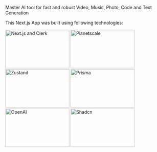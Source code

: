 Master AI tool for fast and robust Video, Music, Photo, Code and Text Generation

This Next.js App was built using following technologies:

<img src="https://miro.medium.com/v2/resize:fit:1080/1*Ko1qjsbpeNAKdTW5hJ1CSg.png" width="200" height="120" alt="Next.js and Clerk" /> <img src="https://mms.businesswire.com/media/20230522005194/en/1799013/23/PlanetScale.jpg" width="200" height="120" alt="Planetscale" /> <img src="https://tsh.io/wp-content/uploads/2023/02/zustand-logo.png" width="200" height="120" alt="Zustand" /> <img src="https://logowik.com/content/uploads/images/prisma2244.jpg" width="200" height="120" alt="Prisma" /> <img src="https://i0.wp.com/musically.com/wp-content/uploads/2023/05/openai-logo.jpeg?fit=866%2C650&ssl=1" width="200" height="120" alt="OpenAI" /> <img src="https://shadcn.com/og.jpg" width="200" height="120" alt="Shadcn" />
